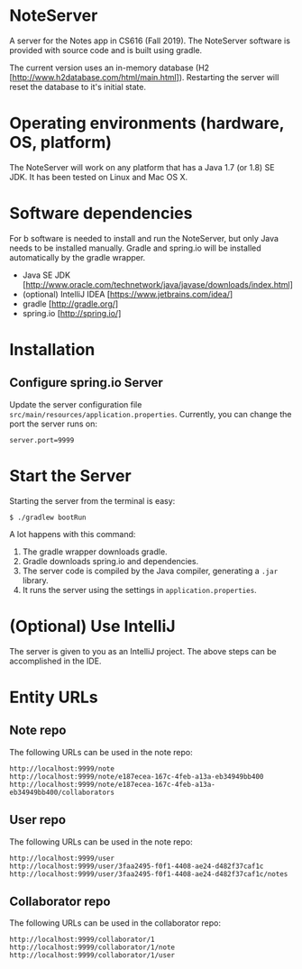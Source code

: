 # NoteServer

A server for the Notes app in CS616 (Fall 2019). The NoteServer software is provided with source
code and is built using gradle.

The current version uses an in-memory database (H2
[http://www.h2database.com/html/main.html]). Restarting the server will reset the database to it's
initial state.

# Operating environments (hardware, OS, platform)

The NoteServer will work on any platform that has a Java 1.7 (or 1.8) SE JDK. It has been tested on
Linux and Mac OS X.

# Software dependencies

For b software is needed to install and run the NoteServer, but only Java needs to be
installed manually. Gradle and spring.io will be installed automatically by the gradle wrapper.

*   Java SE JDK [http://www.oracle.com/technetwork/java/javase/downloads/index.html]
*   (optional) IntelliJ IDEA [https://www.jetbrains.com/idea/]
*   gradle [http://gradle.org/]
*   spring.io [http://spring.io/]

# Installation

## Configure spring.io Server

Update the server configuration file `src/main/resources/application.properties`. Currently, you can change the port the server runs on:

    server.port=9999

# Start the Server
 
Starting the server from the terminal is easy:

    $ ./gradlew bootRun

A lot happens with this command:

1.   The gradle wrapper downloads gradle.
2.   Gradle downloads spring.io and dependencies.
3.   The server code is compiled by the Java compiler, generating a `.jar` library.
4.   It runs the server using the settings in `application.properties`.

# (Optional) Use IntelliJ

The server is given to you as an IntelliJ project. The above steps can be accomplished in the IDE.

# Entity URLs

## Note repo

The following URLs can be used in the note repo:

    http://localhost:9999/note
    http://localhost:9999/note/e187ecea-167c-4feb-a13a-eb34949bb400
    http://localhost:9999/note/e187ecea-167c-4feb-a13a-eb34949bb400/collaborators
    
## User repo

The following URLs can be used in the note repo:

    http://localhost:9999/user
    http://localhost:9999/user/3faa2495-f0f1-4408-ae24-d482f37caf1c
    http://localhost:9999/user/3faa2495-f0f1-4408-ae24-d482f37caf1c/notes

## Collaborator repo

The following URLs can be used in the collaborator repo:

    http://localhost:9999/collaborator/1
    http://localhost:9999/collaborator/1/note
    http://localhost:9999/collaborator/1/user
